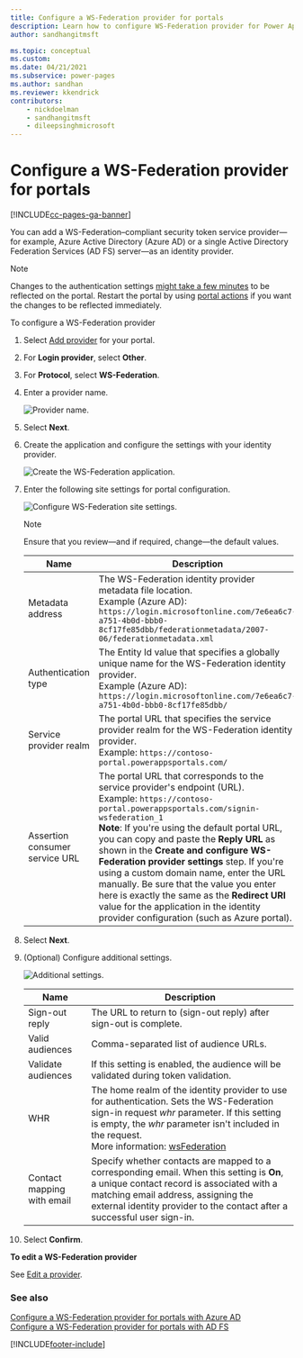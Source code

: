 ```yaml
---
title: Configure a WS-Federation provider for portals
description: Learn how to configure WS-Federation provider for Power Apps portals.
author: sandhangitmsft

ms.topic: conceptual
ms.custom: 
ms.date: 04/21/2021
ms.subservice: power-pages
ms.author: sandhan
ms.reviewer: kkendrick
contributors:
    - nickdoelman
    - sandhangitmsft
    - dileepsinghmicrosoft
---
```


# Configure a WS-Federation provider for portals


[!INCLUDE[cc-pages-ga-banner](../../../includes/cc-pages-ga-banner.md)]

You can add a WS-Federation&ndash;compliant security token service provider&mdash;for example, Azure Active Directory (Azure AD) or a single Active Directory Federation Services (AD FS) server&mdash;as an identity provider.

> [!NOTE]
> Changes to the authentication settings [might take a few minutes](../admin/clear-server-side-cache.md#caching-changes-for-portals-with-version-926x-or-later) to be reflected on the portal. Restart the portal by using [portal actions](../admin/admin-overview.md) if you want the changes to be reflected immediately.

To configure a WS-Federation provider

1. Select [Add provider](use-simplified-authentication-configuration.md#add-configure-or-delete-an-identity-provider) for your portal.

1. For **Login provider**, select **Other**.

1. For **Protocol**, select **WS-Federation**.

1. Enter a provider name.

    ![Provider name.](media/authentication/wsfed-provider-name.png "Provider name")

1. Select **Next**.

1. Create the application and configure the settings with your identity provider.

    ![Create the WS-Federation application.](media/authentication/step-1-wsfed.png "Create the WS-Federation application")

1. Enter the following site settings for portal configuration.

    ![Configure WS-Federation site settings.](media/authentication/configure-wsfed-site-settings.png "Configure WS-Federation site settings")

    > [!NOTE]
    > Ensure that you review&mdash;and if required, change&mdash;the default values.

    | Name | Description |
    | - | - |
    | Metadata address | The WS-Federation identity provider metadata file location. <br> Example (Azure AD): `https://login.microsoftonline.com/7e6ea6c7-a751-4b0d-bbb0-8cf17fe85dbb/federationmetadata/2007-06/federationmetadata.xml` |
    | Authentication type | The Entity Id value that specifies a globally unique name for the WS-Federation identity provider. <br> Example (Azure AD): `https://login.microsoftonline.com/7e6ea6c7-a751-4b0d-bbb0-8cf17fe85dbb/` |
    | Service provider realm | The portal URL that specifies the service provider realm for the WS-Federation identity provider. <br> Example: `https://contoso-portal.powerappsportals.com/` |
    | Assertion consumer service URL | The portal URL that corresponds to the service provider's endpoint (URL). <br> Example: `https://contoso-portal.powerappsportals.com/signin-wsfederation_1` <br> **Note**: If you're using the default portal URL, you can copy and paste the **Reply URL** as shown in the **Create and configure WS-Federation provider settings** step. If you're using a custom domain name, enter the URL manually. Be sure that the value you enter here is exactly the same as the **Redirect URI** value for the application in the identity provider configuration (such as Azure portal). |

1. Select **Next**.

1. (Optional) Configure additional settings.

    ![Additional settings.](media/authentication/wsfed-site-settings-additional.png "Additional settings")

    | Name | Description
    | - | - |
    | Sign-out reply | The URL to return to (sign-out reply) after sign-out is complete. |
    | Valid audiences | Comma-separated list of audience URLs. |
    | Validate audiences | If this setting is enabled, the audience will be validated during token validation. |
    | WHR | The home realm of the identity provider to use for authentication. Sets the WS-Federation sign-in request *whr* parameter. If this setting is empty, the *whr* parameter isn't included in the request. <br> More information: [wsFederation](/dotnet/framework/configure-apps/file-schema/windows-identity-foundation/wsfederation) |
    | Contact mapping with email | Specify whether contacts are mapped to a corresponding email. When this setting is **On**, a unique contact record is associated with a matching email address, assigning the external identity provider to the contact after a successful user sign-in. |

1. Select **Confirm**.

**To edit a WS-Federation provider**

See [Edit a provider](use-simplified-authentication-configuration.md#edit-a-provider).

### See also

[Configure a WS-Federation provider for portals with Azure AD](configure-ws-federation-settings-azure-ad.md)  
[Configure a WS-Federation provider for portals with AD FS](configure-ws-federation-settings.md)


[!INCLUDE[footer-include](../../../includes/footer-banner.md)]
